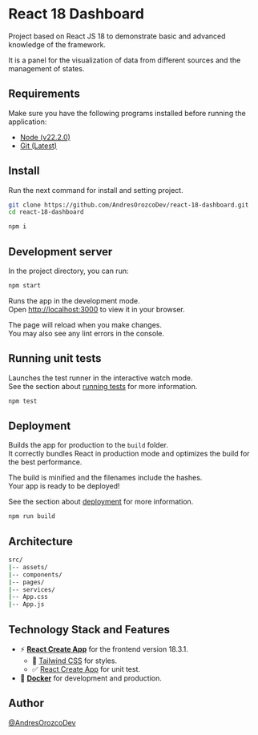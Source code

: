 # React 18 Dashboard

Project based on React JS 18 to demonstrate basic and advanced knowledge of the framework.

It is a panel for the visualization of data from different sources and the management of states.

## Requirements

Make sure you have the following programs installed before running the application:

- [Node (v22.2.0)](https://nodejs.org/en)
- [Git (Latest)](https://git-scm.com/)

## Install

Run the next command for install and setting project.

```bash
git clone https://github.com/AndresOrozcoDev/react-18-dashboard.git
cd react-18-dashboard
```

```bash
npm i
```

## Development server

In the project directory, you can run:

```bash
npm start
```

Runs the app in the development mode.\
Open [http://localhost:3000](http://localhost:3000) to view it in your browser.

The page will reload when you make changes.\
You may also see any lint errors in the console.

## Running unit tests

Launches the test runner in the interactive watch mode.\
See the section about [running tests](https://facebook.github.io/create-react-app/docs/running-tests) for more information.

```bash
npm test
```

## Deployment

Builds the app for production to the `build` folder.\
It correctly bundles React in production mode and optimizes the build for the best performance.

The build is minified and the filenames include the hashes.\
Your app is ready to be deployed!

See the section about [deployment](https://facebook.github.io/create-react-app/docs/deployment) for more information.

```bash
npm run build
```

## Architecture

```bash
src/
|-- assets/
|-- components/
|-- pages/
|-- services/
|-- App.css
|-- App.js
```

## Technology Stack and Features

- ⚡ [**React Create App**](https://create-react-app.dev/) for the frontend version 18.3.1.
    - 🎨 [Tailwind CSS](https://tailwindcss.com/) for styles.
    - ✅ [React Create App](https://facebook.github.io/create-react-app/docs/running-tests) for unit test.
- 🐋 [**Docker**](https://www.docker.com) for development and production.

## Author

[@AndresOrozcoDev](https://github.com/AndresOrozcoDev)

